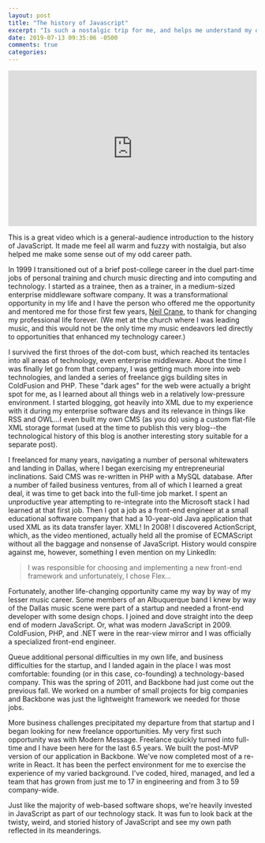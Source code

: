 ```yaml
---
layout: post
title: "The history of Javascript"
excerpt: "Is such a nostalgic trip for me, and helps me understand my own career path"
date: 2019-07-13 09:35:06 -0500
comments: true
categories: 
---
```


<iframe width="100%" height="315" src="https://www.youtube.com/embed/Sh6lK57Cuk4" frameborder="0" allow="accelerometer; autoplay; encrypted-media; gyroscope; picture-in-picture" allowfullscreen></iframe>

This is a great video which is a general-audience introduction to the history of JavaScript. It made me feel all warm and fuzzy with nostalgia, but also helped me make some sense out of my odd career path.

In 1999 I transitioned out of a brief post-college career in the duel part-time jobs of personal training and church music directing and into computing and technology. I started as a trainee, then as a trainer, in a medium-sized enterprise middleware software company. It was a transformational opportunity in my life and I have the person who offered me the opportunity and mentored me for those first few years, [Neil Crane](https://www.linkedin.com/in/iamneilcrane/), to thank for changing my professional life forever. (We met at the church where I was leading music, and this would not be the only time my music endeavors led directly to opportunities that enhanced my technology career.)

I survived the first throes of the dot-com bust, which reached its tentacles into all areas of technology, even enterprise middleware. About the time I was finally let go from that company, I was getting much more into web technologies, and landed a series of freelance gigs building sites in ColdFusion and PHP. These "dark ages" for the web were actually a bright spot for me, as I learned about all things web in a relatively low-pressure environment. I started blogging, got heavily into XML due to my experience with it during my enterprise software days and its relevance in things like RSS and OWL...I even built my own CMS (as you do) using a custom flat-file XML storage format (used at the time to publish this very blog--the technological history of this blog is another interesting story suitable for a separate post).

I freelanced for many years, navigating a number of personal whitewaters and landing in Dallas, where I began exercising my entrepreneurial inclinations. Said CMS was re-written in PHP with a MySQL database. After a number of failed business ventures, from all of which I learned a great deal, it was time to get back into the full-time job market. I spent an unproductive year attempting to re-integrate into the Microsoft stack I had learned at that first job. Then I got a job as a front-end engineer at a small educational software company that had a 10-year-old Java application that used XML as its data transfer layer. XML! In 2008! I discovered ActionScript, which, as the video mentioned, actually held all the promise of ECMAScript without all the baggage and nonsense of JavaScript. History would conspire against me, however, something I even mention on my LinkedIn:

> I was responsible for choosing and implementing a new front-end framework and unfortunately, I chose Flex...

Fortunately, another life-changing opportunity came my way by way of my lesser music career. Some members of an Albuquerque band I knew by way of the Dallas music scene were part of a startup and needed a front-end developer with some design chops. I joined and dove straight into the deep end of modern JavaScript. Or, what was modern JavaScript in 2009. ColdFusion, PHP, and .NET were in the rear-view mirror and I was officially a specialized front-end engineer.

Queue additional personal difficulties in my own life, and business difficulties for the startup, and I landed again in the place I was most comfortable: founding (or in this case, co-founding) a technology-based company. This was the spring of 2011, and Backbone had just come out the previous fall. We worked on a number of small projects for big companies and Backbone was just the lightweight framework we needed for those jobs.

More business challenges precipitated my departure from that startup and I began looking for new freelance opportunities. My very first such opportunity was with Modern Message. Freelance quickly turned into full-time and I have been here for the last 6.5 years. We built the post-MVP version of our application in Backbone. We've now completed most of a re-write in React. It has been the perfect environment for me to exercise the experience of my varied background. I've coded, hired, managed, and led a team that has grown from just me to 17 in engineering and from 3 to 59 company-wide.

Just like the majority of web-based software shops, we're heavily invested in JavaScript as part of our technology stack. It was fun to look back at the twisty, weird, and storied history of JavaScript and see my own path reflected in its meanderings.
